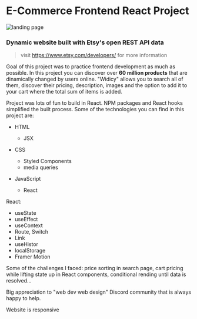 # E-Commerce Frontend React Project

![landing page](https://i.ibb.co/HgrgT7H/Screenshot-104.png")

### Dynamic website built with Etsy's open REST API data
> visit https://www.etsy.com/developers/ for more information

Goal of this project was to practice frontend development as much as possible.
In this project you can discover over **60 million products** that are dinamically 
changed by users online. "Widicy" allows you to search all of them, discover their
pricing, description, images and the option to add it to your cart where the total sum of items is added.

Project was lots of fun to build in React. 
NPM packages and React hooks simplified the built process. 
Some of the technologies you can find in this project are: 
* HTML 
  - JSX
  
* CSS
  - Styled Components
  - media queries 
  
 * JavaScript
   - React
  
  React:
   - useState
   - useEffect
   - useContext
   - Route, Switch
   - Link
   - useHistor
   - localStorage
   - Framer Motion
    
Some of the challenges I faced: price sorting in search page, cart pricing while lifting state up in React components,
conditional rending until data is resolved...

Big appreciation to "web dev web design" Discord community that is always happy to help. 

Website is responsive

